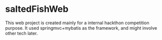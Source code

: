 # saltedFishWeb
This web project is created mainly for a internal hackthon competition purpose. It used springmvc+mybatis as the framework, and might involve other tech later.
